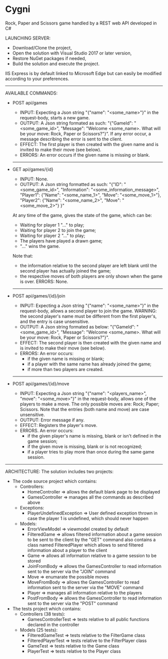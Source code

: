 # Cygni
Rock, Paper and Scissors game handled by a REST web API developed in C#

LAUNCHING SERVER:
- Download/Clone the project,
- Open the solution with Visual Studio 2017 or later version,
- Restore NuGet packages if needed,
- Build the solution and execute the project.

IIS Express is by default linked to Microsoft Edge but can easily be modified according to your preferences.
______________
AVAILABLE COMMANDS:
- POST api/games
  - INPUT:
    Expecting a Json string "{"name": "<some_name>"}" in the request-body, starts a new game.
  - OUTPUT:
    A Json string formated as such:
      "{"GameId": "<some_game_id>",
        "Message": "Welcome <some_name>.
                    What will be your move: Rock, Paper or Scissors?"}".
    If any error occur, a message describing the error is sent to the client.
  - EFFECT:
    The first player is then created with the given name and is invited to make their move (see below).
  - ERRORS:
    An error occurs if the given name is missing or blank.
  __________________
- GET api/games/{id}
  - INPUT:
    None.
  - OUTPUT:
    A Json string formatted as such:
    "{"ID": "<some_game_id>",
      "Information": "<some_information_message>",
      "Player1": {"Name": "<some_name_1>",
                  "Move": "<some_move_1>"},
      "Player2": {"Name": "<some_name_2>",
                  "Move": "<some_move_2>"}
     }"

  At any time of the game, gives the state of the game, which can be:
    - Waiting for player 1 "..." to play;
    - Waiting for player 2 to join the game;
    - Waiting for player 2 "..." to play;
    - The players have played a drawn game;
    - "..." wins the game.

  Note that:
    - the information relative to the second player are left blank until the second player has actually joined the game;
    - the respective moves of both players are only shown when the game is over.
  ERRORS:
    None.
  ________________________
- POST api/games/{id}/join
  - INPUT:
    Expecting a Json string "{"name": "<some_name>"}" in the request-body, allows a second player to join the game.
      WARNING: the second player's name must be different from the first player's, and the entry is case unsensitive.
  - OUTPUT:
    A Json string formated as below:
      "{"GameId": "<some_game_id>",
        "Message": "Welcome <some_name>.
                    What will be your move: Rock, Paper or Scissors?"}".
  - EFFECT:
    The second player is then created with the given name and is invited to make their move (see below).
  - ERRORS:
    An error occurs:
      - if the given name is missing or blank;
      - if a player with the same name has already joined the game;
      - if more than two players are created.
  ________________________
- POST api/games/{id}/move
  - INPUT:
    Expecting a Json string "{"name": "<players_name>", "move": "<some_move>"}" in the request-body, allows one of the players to make a move.
    The only possible moves are:
      Rock;
      Paper;
      Scissors.
    Note that the entries (both name and move) are case unsensitive.
  - OUTPUT:
    Error message if any.
  - EFFECT:
    Registers the player's move.
  - ERRORS.
    An error occurs:
      - if the given player's name is missing, blank or isn't defined in the game session;
      - if the given move is missing, blank or is not recognized;
      - if a player tries to play more than once during the same game session.
______________
ARCHITECTURE:
  The solution includes two projects:
  - The code source project which contains:
    - Controllers:
      - HomeController  => allows the default blank page to be displayed
      - GamesController => manages all the commands as described above
    - Exceptions:
      - PlayerUndefinedException  => User defined exception thrown in case the player 1 is undefined, which should never happen
    - Models:
      - ErrorViewModel  => viewmodel created by default
      - FilteredGame    => allows filtered information about a game session to be sent to the client by the "GET" command
                           also contains a class named FilteredPlayer which allows to send filtered information about a player to the client
      - Game            => allows all information relative to a game session to be stored
      - JoinFromBody    => allows the GamesController to read information sent to the server via the "JOIN" command
      - Move            => enumarate the possible moves
      - MoveFromBody    => allows the GamesController to read information sent to the server via the "MOVE" command
      - Player          => manages all information relative to the players
      - PostFromBody    => allows the GamesController to read information sent to the server via the "POST" command
  - The tests project which contains:
    - Controllers (38 tests):
      - GamesControllerTest => tests relative to all public functions declared in the controller
    - Models (25 tests):
      - FilteredGameTest    => tests relative to the FilterGame class
      - FilteredPlayerTest  => tests relative to the FilterPlayer class
      - GameTest            => tests relative to the Game class
      - PlayerTest          => tests relative to the Player class
